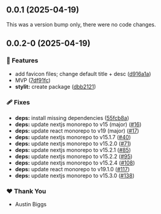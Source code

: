 ## 0.0.1 (2025-04-19)

This was a version bump only, there were no code changes.

## 0.0.2-0 (2025-04-19)

### 🚀 Features

- add favicon files; change default title + desc ([d916a1a](https://github.com/austinbiggs/stylit/commit/d916a1a))
- MVP ([7df91fc](https://github.com/austinbiggs/stylit/commit/7df91fc))
- **stylit:** create package ([dbb2121](https://github.com/austinbiggs/stylit/commit/dbb2121))

### 🩹 Fixes

- **deps:** install missing dependencies ([55fcb8a](https://github.com/austinbiggs/stylit/commit/55fcb8a))
- **deps:** update nextjs monorepo to v15 (major) ([#16](https://github.com/austinbiggs/stylit/pull/16))
- **deps:** update react monorepo to v19 (major) ([#17](https://github.com/austinbiggs/stylit/pull/17))
- **deps:** update nextjs monorepo to v15.1.7 ([#40](https://github.com/austinbiggs/stylit/pull/40))
- **deps:** update nextjs monorepo to v15.2.0 ([#71](https://github.com/austinbiggs/stylit/pull/71))
- **deps:** update nextjs monorepo to v15.2.1 ([#85](https://github.com/austinbiggs/stylit/pull/85))
- **deps:** update nextjs monorepo to v15.2.2 ([#95](https://github.com/austinbiggs/stylit/pull/95))
- **deps:** update nextjs monorepo to v15.2.4 ([#108](https://github.com/austinbiggs/stylit/pull/108))
- **deps:** update react monorepo to v19.1.0 ([#117](https://github.com/austinbiggs/stylit/pull/117))
- **deps:** update nextjs monorepo to v15.3.0 ([#138](https://github.com/austinbiggs/stylit/pull/138))

### ❤️ Thank You

- Austin Biggs
